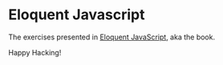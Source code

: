 # Eloquent Javascript

[eloquent javascript]: https://eloquentjavascript.net/

The exercises presented in [Eloquent JavaScript], aka the book.

Happy Hacking!
